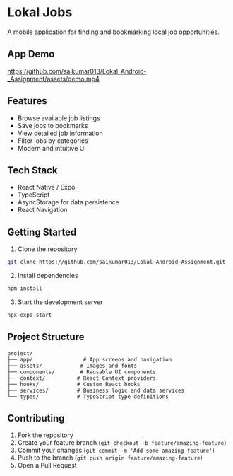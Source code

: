# Lokal Jobs

A mobile application for finding and bookmarking local job opportunities.

## App Demo

https://github.com/saikumar013/Lokal_Android-_Assignment/assets/demo.mp4

## Features

- Browse available job listings
- Save jobs to bookmarks
- View detailed job information
- Filter jobs by categories
- Modern and intuitive UI

## Tech Stack

- React Native / Expo
- TypeScript
- AsyncStorage for data persistence
- React Navigation

## Getting Started

1. Clone the repository
```bash
git clone https://github.com/saikumar013/Lokal-Android-Assignment.git
```

2. Install dependencies
```bash
npm install
```

3. Start the development server
```bash
npx expo start
```

## Project Structure

```
project/
├── app/                # App screens and navigation
├── assets/            # Images and fonts
├── components/        # Reusable UI components
├── context/          # React Context providers
├── hooks/            # Custom React hooks
├── services/         # Business logic and data services
└── types/            # TypeScript type definitions
```

## Contributing

1. Fork the repository
2. Create your feature branch (`git checkout -b feature/amazing-feature`)
3. Commit your changes (`git commit -m 'Add some amazing feature'`)
4. Push to the branch (`git push origin feature/amazing-feature`)
5. Open a Pull Request 
